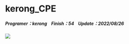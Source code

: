 # kerong_CPE
##### Programer：kerong &nbsp;&nbsp;&nbsp;Finish：54 &nbsp;&nbsp;&nbsp;Update：2022/08/26
![](https://i.imgur.com/4EpA1ZN.gif)
